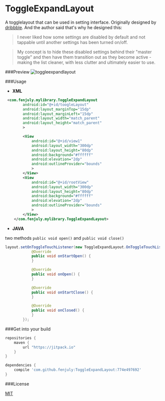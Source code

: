 # ToggleExpandLayout
A togglelayout that can be used in setting interface.
Originally designed by [dribbble](https://dribbble.com/shots/2211566-Android-Toggle-Behaviour).
And the author said that's why he designed this:
>I never liked how some settings are disabled by default and not tappable until another settings has been turned on/off.

>My concept is to hide these disabled settings behind their "master toggle" and then have them transition out as they become active - making the list cleaner, with less clutter and ultimately easier to use.


###Preview
![toggleexpandlayout](http://i.imgur.com/aYZByoU.gif)

###Usage
* **XML**
```xml
 <com.fenjuly.mylibrary.ToggleExpandLayout
        android:id="@+id/toogleLayout"
        android:layout_marginTop="15dp"
        android:layout_marginLeft="15dp"
        android:layout_width="match_parent"
        android:layout_height="match_parent"
        >

        <View
            android:id="@+id/view1"
            android:layout_width="300dp"
            android:layout_height="80dp"
            android:background="#ffffff"
            android:elevation="2dp"
            android:outlineProvider="bounds"
            >
        </View>
        <View
            android:id="@+id/rootView"
            android:layout_width="300dp"
            android:layout_height="80dp"
            android:background="#ffffff"
            android:elevation="2dp"
            android:outlineProvider="bounds"
            >
        </View>
    </com.fenjuly.mylibrary.ToggleExpandLayout>
```

* **JAVA**

two methods `public void open()` and `public void close()`

```java
layout.setOnToggleTouchListener(new ToggleExpandLayout.OnToggleTouchListener() {
            @Override
            public void onStartOpen() {
            }

            @Override
            public void onOpen() {
            }

            @Override
            public void onStartClose() {
            }

            @Override
            public void onClosed() {
            }
        });
  ```

###Get into your build
```gradle
repositories {
    maven {
        url "https://jitpack.io"
    }
}

dependencies {
    compile 'com.github.fenjuly:ToggleExpandLayout:774e497692'
}
```
  
###License
  
[MIT](https://github.com/fenjuly/ToggleExpandLayout/raw/master/LICENSE)
